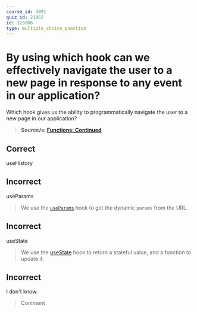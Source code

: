 ```yaml
---
course_id: 4091
quiz_id: 21962
id: 123906
type: multiple_choice_question
---
```


# By using which hook can we effectively navigate the user to a new page in response to any event in our application?

Which hook gives us the ability to programmatically navigate the user to a new page in our application?

> **Source/s: [Functions: Continued](https://learning.flatironschool.com/courses/3297/assignments/73913?module_item_id=143565)**

## Correct

useHistory

## Incorrect

useParams

> We use the [`useParams`](https://reactrouter.com/web/api/Hooks/useparams) hook to get the dynamic `params` from the URL.

## Incorrect

useState

> We use the [useState](https://reactjs.org/docs/hooks-reference.html#usestate) hook to return a stateful value, and a function to update it.

## Incorrect

I don't know.

> Comment
